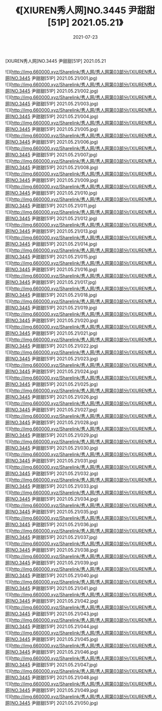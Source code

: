 ﻿---
layout: post
title:  《[XIUREN秀人网]NO.3445 尹甜甜[51P] 2021.05.21》
date:   2021-07-23
img: http://img.660000.xyz/Sharelink/秀人网/秀人网第03部分/[XIUREN秀人网]NO.3445 尹甜甜[51P] 2021.05.21/000.jpg
categories: [美女, 清纯, 唯美]
---

[XIUREN秀人网]NO.3445 尹甜甜[51P] 2021.05.21

  ![](http://img.660000.xyz/Sharelink/秀人网/秀人网第03部分/[XIUREN秀人网]NO.3445 尹甜甜[51P] 2021.05.21/001.jpg) <br> ![](http://img.660000.xyz/Sharelink/秀人网/秀人网第03部分/[XIUREN秀人网]NO.3445 尹甜甜[51P] 2021.05.21/002.jpg) <br> ![](http://img.660000.xyz/Sharelink/秀人网/秀人网第03部分/[XIUREN秀人网]NO.3445 尹甜甜[51P] 2021.05.21/003.jpg) <br> ![](http://img.660000.xyz/Sharelink/秀人网/秀人网第03部分/[XIUREN秀人网]NO.3445 尹甜甜[51P] 2021.05.21/004.jpg) <br> ![](http://img.660000.xyz/Sharelink/秀人网/秀人网第03部分/[XIUREN秀人网]NO.3445 尹甜甜[51P] 2021.05.21/005.jpg) <br> ![](http://img.660000.xyz/Sharelink/秀人网/秀人网第03部分/[XIUREN秀人网]NO.3445 尹甜甜[51P] 2021.05.21/006.jpg) <br> ![](http://img.660000.xyz/Sharelink/秀人网/秀人网第03部分/[XIUREN秀人网]NO.3445 尹甜甜[51P] 2021.05.21/007.jpg) <br> ![](http://img.660000.xyz/Sharelink/秀人网/秀人网第03部分/[XIUREN秀人网]NO.3445 尹甜甜[51P] 2021.05.21/008.jpg) <br> ![](http://img.660000.xyz/Sharelink/秀人网/秀人网第03部分/[XIUREN秀人网]NO.3445 尹甜甜[51P] 2021.05.21/009.jpg) <br> ![](http://img.660000.xyz/Sharelink/秀人网/秀人网第03部分/[XIUREN秀人网]NO.3445 尹甜甜[51P] 2021.05.21/010.jpg) <br> ![](http://img.660000.xyz/Sharelink/秀人网/秀人网第03部分/[XIUREN秀人网]NO.3445 尹甜甜[51P] 2021.05.21/011.jpg) <br> ![](http://img.660000.xyz/Sharelink/秀人网/秀人网第03部分/[XIUREN秀人网]NO.3445 尹甜甜[51P] 2021.05.21/012.jpg) <br> ![](http://img.660000.xyz/Sharelink/秀人网/秀人网第03部分/[XIUREN秀人网]NO.3445 尹甜甜[51P] 2021.05.21/013.jpg) <br> ![](http://img.660000.xyz/Sharelink/秀人网/秀人网第03部分/[XIUREN秀人网]NO.3445 尹甜甜[51P] 2021.05.21/014.jpg) <br> ![](http://img.660000.xyz/Sharelink/秀人网/秀人网第03部分/[XIUREN秀人网]NO.3445 尹甜甜[51P] 2021.05.21/015.jpg) <br> ![](http://img.660000.xyz/Sharelink/秀人网/秀人网第03部分/[XIUREN秀人网]NO.3445 尹甜甜[51P] 2021.05.21/016.jpg) <br> ![](http://img.660000.xyz/Sharelink/秀人网/秀人网第03部分/[XIUREN秀人网]NO.3445 尹甜甜[51P] 2021.05.21/017.jpg) <br> ![](http://img.660000.xyz/Sharelink/秀人网/秀人网第03部分/[XIUREN秀人网]NO.3445 尹甜甜[51P] 2021.05.21/018.jpg) <br> ![](http://img.660000.xyz/Sharelink/秀人网/秀人网第03部分/[XIUREN秀人网]NO.3445 尹甜甜[51P] 2021.05.21/019.jpg) <br> ![](http://img.660000.xyz/Sharelink/秀人网/秀人网第03部分/[XIUREN秀人网]NO.3445 尹甜甜[51P] 2021.05.21/020.jpg) <br> ![](http://img.660000.xyz/Sharelink/秀人网/秀人网第03部分/[XIUREN秀人网]NO.3445 尹甜甜[51P] 2021.05.21/021.jpg) <br> ![](http://img.660000.xyz/Sharelink/秀人网/秀人网第03部分/[XIUREN秀人网]NO.3445 尹甜甜[51P] 2021.05.21/022.jpg) <br> ![](http://img.660000.xyz/Sharelink/秀人网/秀人网第03部分/[XIUREN秀人网]NO.3445 尹甜甜[51P] 2021.05.21/023.jpg) <br> ![](http://img.660000.xyz/Sharelink/秀人网/秀人网第03部分/[XIUREN秀人网]NO.3445 尹甜甜[51P] 2021.05.21/024.jpg) <br> ![](http://img.660000.xyz/Sharelink/秀人网/秀人网第03部分/[XIUREN秀人网]NO.3445 尹甜甜[51P] 2021.05.21/025.jpg) <br> ![](http://img.660000.xyz/Sharelink/秀人网/秀人网第03部分/[XIUREN秀人网]NO.3445 尹甜甜[51P] 2021.05.21/026.jpg) <br> ![](http://img.660000.xyz/Sharelink/秀人网/秀人网第03部分/[XIUREN秀人网]NO.3445 尹甜甜[51P] 2021.05.21/027.jpg) <br> ![](http://img.660000.xyz/Sharelink/秀人网/秀人网第03部分/[XIUREN秀人网]NO.3445 尹甜甜[51P] 2021.05.21/028.jpg) <br> ![](http://img.660000.xyz/Sharelink/秀人网/秀人网第03部分/[XIUREN秀人网]NO.3445 尹甜甜[51P] 2021.05.21/029.jpg) <br> ![](http://img.660000.xyz/Sharelink/秀人网/秀人网第03部分/[XIUREN秀人网]NO.3445 尹甜甜[51P] 2021.05.21/030.jpg) <br> ![](http://img.660000.xyz/Sharelink/秀人网/秀人网第03部分/[XIUREN秀人网]NO.3445 尹甜甜[51P] 2021.05.21/031.jpg) <br> ![](http://img.660000.xyz/Sharelink/秀人网/秀人网第03部分/[XIUREN秀人网]NO.3445 尹甜甜[51P] 2021.05.21/032.jpg) <br> ![](http://img.660000.xyz/Sharelink/秀人网/秀人网第03部分/[XIUREN秀人网]NO.3445 尹甜甜[51P] 2021.05.21/033.jpg) <br> ![](http://img.660000.xyz/Sharelink/秀人网/秀人网第03部分/[XIUREN秀人网]NO.3445 尹甜甜[51P] 2021.05.21/034.jpg) <br> ![](http://img.660000.xyz/Sharelink/秀人网/秀人网第03部分/[XIUREN秀人网]NO.3445 尹甜甜[51P] 2021.05.21/035.jpg) <br> ![](http://img.660000.xyz/Sharelink/秀人网/秀人网第03部分/[XIUREN秀人网]NO.3445 尹甜甜[51P] 2021.05.21/036.jpg) <br> ![](http://img.660000.xyz/Sharelink/秀人网/秀人网第03部分/[XIUREN秀人网]NO.3445 尹甜甜[51P] 2021.05.21/037.jpg) <br> ![](http://img.660000.xyz/Sharelink/秀人网/秀人网第03部分/[XIUREN秀人网]NO.3445 尹甜甜[51P] 2021.05.21/038.jpg) <br> ![](http://img.660000.xyz/Sharelink/秀人网/秀人网第03部分/[XIUREN秀人网]NO.3445 尹甜甜[51P] 2021.05.21/039.jpg) <br> ![](http://img.660000.xyz/Sharelink/秀人网/秀人网第03部分/[XIUREN秀人网]NO.3445 尹甜甜[51P] 2021.05.21/040.jpg) <br> ![](http://img.660000.xyz/Sharelink/秀人网/秀人网第03部分/[XIUREN秀人网]NO.3445 尹甜甜[51P] 2021.05.21/041.jpg) <br> ![](http://img.660000.xyz/Sharelink/秀人网/秀人网第03部分/[XIUREN秀人网]NO.3445 尹甜甜[51P] 2021.05.21/042.jpg) <br> ![](http://img.660000.xyz/Sharelink/秀人网/秀人网第03部分/[XIUREN秀人网]NO.3445 尹甜甜[51P] 2021.05.21/043.jpg) <br> ![](http://img.660000.xyz/Sharelink/秀人网/秀人网第03部分/[XIUREN秀人网]NO.3445 尹甜甜[51P] 2021.05.21/044.jpg) <br> ![](http://img.660000.xyz/Sharelink/秀人网/秀人网第03部分/[XIUREN秀人网]NO.3445 尹甜甜[51P] 2021.05.21/045.jpg) <br> ![](http://img.660000.xyz/Sharelink/秀人网/秀人网第03部分/[XIUREN秀人网]NO.3445 尹甜甜[51P] 2021.05.21/046.jpg) <br> ![](http://img.660000.xyz/Sharelink/秀人网/秀人网第03部分/[XIUREN秀人网]NO.3445 尹甜甜[51P] 2021.05.21/047.jpg) <br> ![](http://img.660000.xyz/Sharelink/秀人网/秀人网第03部分/[XIUREN秀人网]NO.3445 尹甜甜[51P] 2021.05.21/048.jpg) <br> ![](http://img.660000.xyz/Sharelink/秀人网/秀人网第03部分/[XIUREN秀人网]NO.3445 尹甜甜[51P] 2021.05.21/049.jpg) <br> ![](http://img.660000.xyz/Sharelink/秀人网/秀人网第03部分/[XIUREN秀人网]NO.3445 尹甜甜[51P] 2021.05.21/050.jpg) <br>